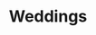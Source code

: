 ---
title: Weddings
image: "http://images.magnifiedjoy.com/Home/wedding-home-cath-josh.jpg"
link-label: "View More Weddings"
link: wedding
---